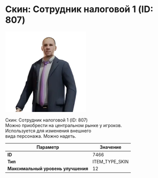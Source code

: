 # Скин: Сотрудник налоговой 1 (ID: 807)

![Item Image](../img/7466.webp?raw=true)

Скин: Сотрудник налоговой 1 (ID: 807)<br>Можно приобрести на центральном рынке у игроков.<br>Используется для изменения внешнего<br>вида персонажа. Можно надеть.


| Параметр | Значение |
|----------|----------|
| **ID** | 7466 |
| **Тип** | ITEM_TYPE_SKIN |
| **Максимальный уровень улучшения** | 12 |

